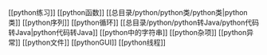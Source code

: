 [[python练习]]
[[python函数]]
[[总目录/python/python类/python类|python类]]
[[python序列]]
[[python循环]]
[[总目录/python/python转Java/python代码转Java|python代码转Java]]
[[python中的字符串]]
[[python杂项]]
[[python异常]]
[[python文件]]
[[pythonGUI]]
[[python线程]]